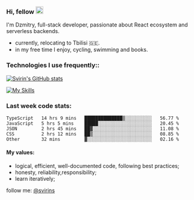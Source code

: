 ### Hi, fellow <img src="https://camo.githubusercontent.com/e8e7b06ecf583bc040eb60e44eb5b8e0ecc5421320a92929ce21522dbc34c891/68747470733a2f2f6d656469612e67697068792e636f6d2f6d656469612f6876524a434c467a6361737252346961377a2f67697068792e676966" data-canonical-src="https://media.giphy.com/media/hvRJCLFzcasrR4ia7z/giphy.gif" style="width: 20px; display: inline-block;" data-target="animated-image.originalImage"> 

<article class="markdown-body entry-content container-lg f5" itemprop="text">

I'm Dzmitry, full-stack developer, passionate about React ecosystem and serverless backends.
  
- currently, relocating to Tbilisi 🇬🇪.  
- in my free time I enjoy, cycling, swimming and books.
### [](#things-i-code-with)Technologies I use frequently::
 
[![Svirin's GitHub stats](https://github-readme-stats.vercel.app/api?username=svirins&show_icons=true&theme=redical)](https://github.com/anuraghazra/github-readme-stats)  
    
[![My Skills](https://skillicons.dev/icons?i=apollo,aws,docker,express,firebase,js,graphql,jest,linux,mysql,nextjs,postgres,prisma,react,supabase,tailwind,ts&perline=9)](https://skillicons.dev)
  
### [](#WakaTime)Last week code stats:

<!--START_SECTION:waka-->

```text
TypeScript   14 hrs 9 mins   ██████████████▒░░░░░░░░░░   56.77 %
JavaScript   5 hrs 5 mins    █████░░░░░░░░░░░░░░░░░░░░   20.45 %
JSON         2 hrs 45 mins   ██▓░░░░░░░░░░░░░░░░░░░░░░   11.08 %
CSS          2 hrs 12 mins   ██▒░░░░░░░░░░░░░░░░░░░░░░   08.85 %
Other        32 mins         ▓░░░░░░░░░░░░░░░░░░░░░░░░   02.16 %
```

<!--END_SECTION:waka-->

#### [](#my-values)My values:

*   logical, efficient, well-documented code, following best practices;
*   honesty, reliability,responsibility;
*   learn iteratively;
  
follow me: [@svirins](https://www.twitter.com/svirins)

</article>
